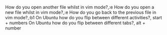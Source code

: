 How do you open another file whilst in vim mode?,:e
How do you open a new file whilst in vim mode?,:e
How do you go back to the previous file in vim mode?,:b1
On Ubuntu how do you flip between different activities?, start + numbers
On Ubuntu how do you flip between different tabs?, alt + number
